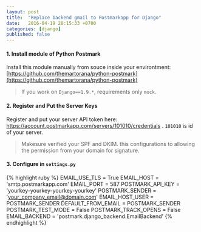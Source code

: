 ```yaml
---
layout: post
title:  "Replace backend gmail to Postmarkapp for Django"
date:   2016-04-19 20:15:33 +0700
categories: [django]
published: false
---
```


#### 1. Install module of Python Postmark

Install this module manually from souce inside your environtment: [https://github.com/themartorana/python-postmark](https://github.com/themartorana/python-postmark)

> If you work on `Django==1.9.*`, requirements only `mock`.

#### 2. Register and Put the Server Keys

Register and put your server API token here: https://account.postmarkapp.com/servers/101010/credentials . `101010` is id of your server.

> Makesure verified your SPF and DKIM. this configurations to allowing the permission from your domain for signature.

#### 3. Configure in `settings.py`

{% highlight ruby %}
EMAIL_USE_TLS        = True
EMAIL_HOST           = 'smtp.postmarkapp.com'
EMAIL_PORT           = 587
POSTMARK_API_KEY     = 'yourkey-yourkey-yourkey-yourkey'
POSTMARK_SENDER      = 'your_company_email@domain.com'
EMAIL_HOST_USER      = POSTMARK_SENDER
DEFAULT_FROM_EMAIL   = POSTMARK_SENDER
POSTMARK_TEST_MODE   = False
POSTMARK_TRACK_OPENS = False
EMAIL_BACKEND        = 'postmark.django_backend.EmailBackend'
{% endhighlight %}